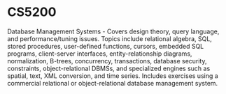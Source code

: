 # CS5200
Database Management Systems - Covers design theory, query language, and performance/tuning issues. Topics include relational algebra, SQL, stored procedures, user-defined functions, cursors, embedded SQL programs, client-server interfaces, entity-relationship diagrams, normalization, B-trees, concurrency, transactions, database security, constraints, object-relational DBMSs, and specialized engines such as spatial, text, XML conversion, and time series. Includes exercises using a commercial relational or object-relational database management system.
